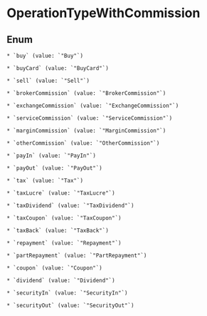 
# OperationTypeWithCommission

## Enum


    * `buy` (value: `"Buy"`)

    * `buyCard` (value: `"BuyCard"`)

    * `sell` (value: `"Sell"`)

    * `brokerCommission` (value: `"BrokerCommission"`)

    * `exchangeCommission` (value: `"ExchangeCommission"`)

    * `serviceCommission` (value: `"ServiceCommission"`)

    * `marginCommission` (value: `"MarginCommission"`)

    * `otherCommission` (value: `"OtherCommission"`)

    * `payIn` (value: `"PayIn"`)

    * `payOut` (value: `"PayOut"`)

    * `tax` (value: `"Tax"`)

    * `taxLucre` (value: `"TaxLucre"`)

    * `taxDividend` (value: `"TaxDividend"`)

    * `taxCoupon` (value: `"TaxCoupon"`)

    * `taxBack` (value: `"TaxBack"`)

    * `repayment` (value: `"Repayment"`)

    * `partRepayment` (value: `"PartRepayment"`)

    * `coupon` (value: `"Coupon"`)

    * `dividend` (value: `"Dividend"`)

    * `securityIn` (value: `"SecurityIn"`)

    * `securityOut` (value: `"SecurityOut"`)



